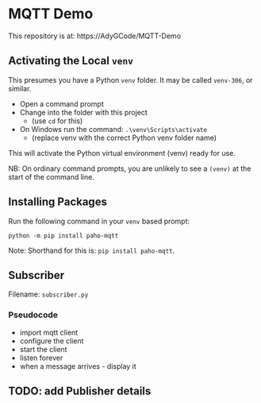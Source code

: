 # MQTT Demo

This repository is at: https://AdyGCode/MQTT-Demo

## Activating the Local `venv`
This presumes you have a Python `venv` folder. It may 
be called `venv-306`, or similar.

- Open a command prompt
- Change into the folder with this project 
    - (use `cd` for this)
- On Windows run the command: `.\venv\Scripts\activate` 
    - (replace venv with the correct Python venv folder name)

This will activate the Python virtual environment (venv) ready 
for use.

NB: On ordinary command prompts, you are unlikely to 
see a `(venv)` at the start of the command line.

## Installing Packages

Run the following command in your `venv` based prompt:
```shell
python -m pip install paho-mqtt
```

Note: Shorthand for this is: `pip install paho-mqtt`.

## Subscriber
Filename: `subscriber.py`

### Pseudocode
- import mqtt client
- configure the client
- start the client
- listen forever
- when a message arrives - display it

## TODO: add Publisher details